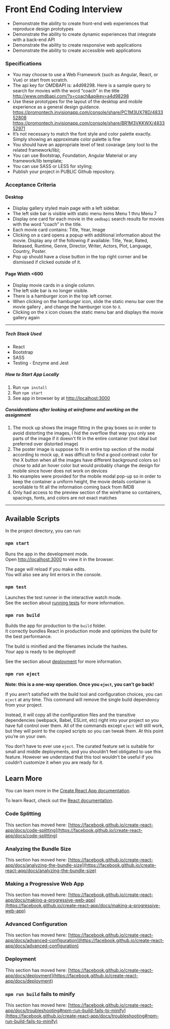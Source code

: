 # Front End Coding Interview
* Demonstrate the ability to create front-end web experiences that reproduce design prototypes
* Demonstrate the ability to create dynamic experiences that integrate with a back-end API 
* Demonstrate the ability to create responsive web applications
* Demonstrate the ability to create accessible web applications

### Specifications
* You may choose to use a Web Framework (such as Angular, React, or Vue) or start from scratch.
* The api key for OMDBAPI is: a4d98298. Here is a sample query to search for movies with the word “coach” in the title http://www.omdbapi.com/?s=coach&apikey=a4d98298
* Use these prototypes for the layout of the desktop and mobile experience as a general design guidance.
https://promontech.invisionapp.com/console/share/PC1M3UX78D/483352808
https://promontech.invisionapp.com/console/share/BR1M3VKKWX/483352971
* It’s not necessary to match the font style and color palette exactly. Simply showing an approximate color palette is fine
* You should have an appropriate level of test covarage (any tool to the related framework/lib);
* You can use Bootstrap, Foundation, Angular Material or any framework/lib template;
* You can use SASS or LESS for styling;
* Publish your project in PUBLIC Github repository.

### Acceptance Criteria
#### Desktop
* Display gallery styled main page with a left sidebar.
* The left side bar is visible with static menu items Menu 1 thru Menu 7
* Display one card for each movie in the `omdbapi` search results for movies with the word “coach” in the title.
* Each movie card contains: Title, Year, Image
* Clicking on a card opens a popup with additional information about the movie. Display any of the following if available: 
Title, Year, Rated, Released, Runtime, Genre, Director, Writer, Actors, Plot, Language, Country, Poster.
* Pop up should have a close button in the top right corner and be dismissed if clicked outside of it.

#### Page Width <600
* Display movie cards in a single column.
* The left side bar is no longer visible.
* There is a hamburger icon in the top left corner.
* When clicking on the hamburger icon, slide the static menu bar over the movie gallery , and change the hamburger icon to `X`.
* Clicking on the `X` icon closes the static menu bar and displays the movie gallery again

----------------------------------------------------------------------------------------------------------------------------
##### Tech Stack Used
* React
* Bootstrap
* SASS
* Testing - Enzyme and Jest

##### How to Start App Locally
1. Run `npm install`
2. Run `npm start`
3. See app in browser by at [http://localhost:3000](http://localhost:3000)

##### Considerations after looking at wireframe and working on the assignment
1. The mock up shows the image fitting in the gray boxes so in order to avoid distorting the 
images, I hid the overflow that way you only see parts of the image if it doesn't fit in the entire container (not ideal but preferred over distorted image)
2. The poster image is suppose to fit in entire top section of the modal according to mock up, it was
difficult to find a good contrast color for the X button when all the images have different background colors so I chose to add an hover color but would probably change the design for mobile since hover does not work on devices
3. No examples were provided for the mobile modal pop-up so in order to keep the container a uniform height, the movie details container
is scrollable to fit all the information coming back from IMDB
4. Only had access to the preview section of the wireframe so containers, spacings, fonts, and colors are not exact matches

---------------------------------------------------------------------------------------------
## Available Scripts

In the project directory, you can run:

### `npm start`

Runs the app in the development mode.\
Open [http://localhost:3000](http://localhost:3000) to view it in the browser.

The page will reload if you make edits.\
You will also see any lint errors in the console.

### `npm test`

Launches the test runner in the interactive watch mode.\
See the section about [running tests](https://facebook.github.io/create-react-app/docs/running-tests) for more information.

### `npm run build`

Builds the app for production to the `build` folder.\
It correctly bundles React in production mode and optimizes the build for the best performance.

The build is minified and the filenames include the hashes.\
Your app is ready to be deployed!

See the section about [deployment](https://facebook.github.io/create-react-app/docs/deployment) for more information.

### `npm run eject`

**Note: this is a one-way operation. Once you `eject`, you can’t go back!**

If you aren’t satisfied with the build tool and configuration choices, you can `eject` at any time. This command will remove the single build dependency from your project.

Instead, it will copy all the configuration files and the transitive dependencies (webpack, Babel, ESLint, etc) right into your project so you have full control over them. All of the commands except `eject` will still work, but they will point to the copied scripts so you can tweak them. At this point you’re on your own.

You don’t have to ever use `eject`. The curated feature set is suitable for small and middle deployments, and you shouldn’t feel obligated to use this feature. However we understand that this tool wouldn’t be useful if you couldn’t customize it when you are ready for it.

## Learn More

You can learn more in the [Create React App documentation](https://facebook.github.io/create-react-app/docs/getting-started).

To learn React, check out the [React documentation](https://reactjs.org/).

### Code Splitting

This section has moved here: [https://facebook.github.io/create-react-app/docs/code-splitting](https://facebook.github.io/create-react-app/docs/code-splitting)

### Analyzing the Bundle Size

This section has moved here: [https://facebook.github.io/create-react-app/docs/analyzing-the-bundle-size](https://facebook.github.io/create-react-app/docs/analyzing-the-bundle-size)

### Making a Progressive Web App

This section has moved here: [https://facebook.github.io/create-react-app/docs/making-a-progressive-web-app](https://facebook.github.io/create-react-app/docs/making-a-progressive-web-app)

### Advanced Configuration

This section has moved here: [https://facebook.github.io/create-react-app/docs/advanced-configuration](https://facebook.github.io/create-react-app/docs/advanced-configuration)

### Deployment

This section has moved here: [https://facebook.github.io/create-react-app/docs/deployment](https://facebook.github.io/create-react-app/docs/deployment)

### `npm run build` fails to minify

This section has moved here: [https://facebook.github.io/create-react-app/docs/troubleshooting#npm-run-build-fails-to-minify](https://facebook.github.io/create-react-app/docs/troubleshooting#npm-run-build-fails-to-minify)
